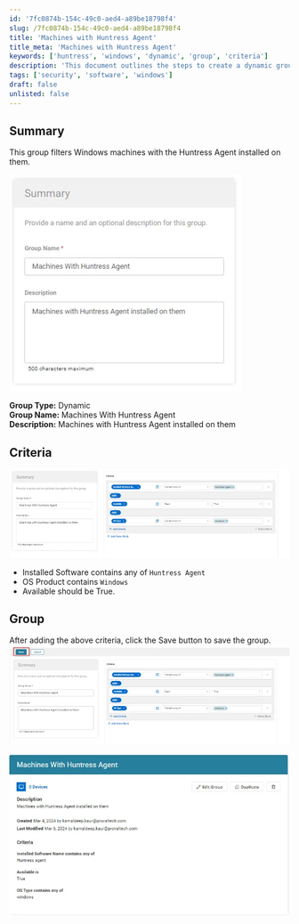 ```yaml
---
id: '7fc0874b-154c-49c0-aed4-a89be18798f4'
slug: /7fc0874b-154c-49c0-aed4-a89be18798f4
title: 'Machines with Huntress Agent'
title_meta: 'Machines with Huntress Agent'
keywords: ['huntress', 'windows', 'dynamic', 'group', 'criteria']
description: 'This document outlines the steps to create a dynamic group that filters Windows machines with the Huntress Agent installed. It includes criteria for software installation and group management instructions.'
tags: ['security', 'software', 'windows']
draft: false
unlisted: false
---
```


## Summary

This group filters Windows machines with the Huntress Agent installed on them.

![Image](../../../static/img/docs/7fc0874b-154c-49c0-aed4-a89be18798f4/image_1.webp)

**Group Type:** Dynamic  
**Group Name:** Machines With Huntress Agent  
**Description:** Machines with Huntress Agent installed on them  

## Criteria

![Image](../../../static/img/docs/7fc0874b-154c-49c0-aed4-a89be18798f4/image_2.webp)

- Installed Software contains any of `Huntress Agent`
- OS Product contains `Windows`
- Available should be True.

## Group

After adding the above criteria, click the Save button to save the group.  
![Image](../../../static/img/docs/7fc0874b-154c-49c0-aed4-a89be18798f4/image_3.webp)

![Image](../../../static/img/docs/7fc0874b-154c-49c0-aed4-a89be18798f4/image_4.webp)
